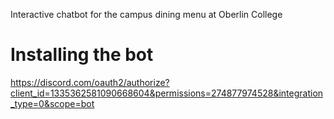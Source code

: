 Interactive chatbot for the campus dining menu at Oberlin College

# Installing the bot

https://discord.com/oauth2/authorize?client_id=1335362581090668604&permissions=274877974528&integration_type=0&scope=bot

